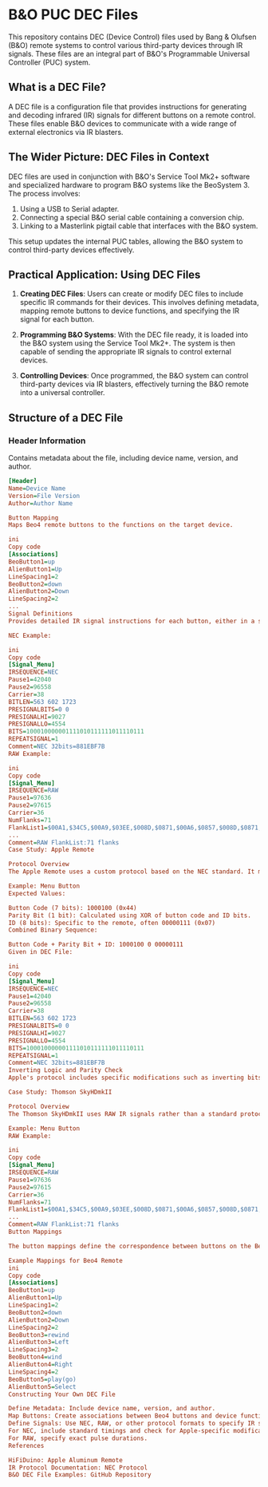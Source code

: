 # B&O PUC DEC Files

This repository contains DEC (Device Control) files used by Bang & Olufsen (B&O) remote systems to control various third-party devices through IR signals. These files are an integral part of B&O's Programmable Universal Controller (PUC) system.

## What is a DEC File?

A DEC file is a configuration file that provides instructions for generating and decoding infrared (IR) signals for different buttons on a remote control. These files enable B&O devices to communicate with a wide range of external electronics via IR blasters.

## The Wider Picture: DEC Files in Context

DEC files are used in conjunction with B&O's Service Tool Mk2+ software and specialized hardware to program B&O systems like the BeoSystem 3. The process involves:
1. Using a USB to Serial adapter.
2. Connecting a special B&O serial cable containing a conversion chip.
3. Linking to a Masterlink pigtail cable that interfaces with the B&O system.

This setup updates the internal PUC tables, allowing the B&O system to control third-party devices effectively.

## Practical Application: Using DEC Files

1. **Creating DEC Files**: Users can create or modify DEC files to include specific IR commands for their devices. This involves defining metadata, mapping remote buttons to device functions, and specifying the IR signal for each button.
   
2. **Programming B&O Systems**: With the DEC file ready, it is loaded into the B&O system using the Service Tool Mk2+. The system is then capable of sending the appropriate IR signals to control external devices.

3. **Controlling Devices**: Once programmed, the B&O system can control third-party devices via IR blasters, effectively turning the B&O remote into a universal controller.

## Structure of a DEC File

### Header Information
Contains metadata about the file, including device name, version, and author.

```ini
[Header]
Name=Device Name
Version=File Version
Author=Author Name

Button Mapping
Maps Beo4 remote buttons to the functions on the target device.

ini
Copy code
[Associations]
BeoButton1=up
AlienButton1=Up
LineSpacing1=2
BeoButton2=down
AlienButton2=Down
LineSpacing2=2
...
Signal Definitions
Provides detailed IR signal instructions for each button, either in a standard protocol format (e.g., NEC) or RAW timings.

NEC Example:

ini
Copy code
[Signal_Menu]
IRSEQUENCE=NEC
Pause1=42040
Pause2=96558
Carrier=38
BITLEN=563 602 1723
PRESIGNALBITS=0 0
PRESIGNALHI=9027
PRESIGNALLO=4554
BITS=100010000001111010111111011110111
REPEATSIGNAL=1
Comment=NEC 32bits=881EBF7B
RAW Example:

ini
Copy code
[Signal_Menu]
IRSEQUENCE=RAW
Pause1=97636
Pause2=97615
Carrier=36
NumFlanks=71
FlankList1=$00A1,$34C5,$00A9,$03EE,$008D,$0871,$00A6,$0857,$008D,$0871,$00A9,$03EE
...
Comment=RAW FlankList:71 flanks
Case Study: Apple Remote

Protocol Overview
The Apple Remote uses a custom protocol based on the NEC standard. It modifies the standard by using 7 bits for the button code, 1 parity bit, and 8 bits for the remote ID.

Example: Menu Button
Expected Values:

Button Code (7 bits): 1000100 (0x44)
Parity Bit (1 bit): Calculated using XOR of button code and ID bits.
ID (8 bits): Specific to the remote, often 00000111 (0x07)
Combined Binary Sequence:

Button Code + Parity Bit + ID: 1000100 0 00000111
Given in DEC File:

ini
Copy code
[Signal_Menu]
IRSEQUENCE=NEC
Pause1=42040
Pause2=96558
Carrier=38
BITLEN=563 602 1723
PRESIGNALBITS=0 0
PRESIGNALHI=9027
PRESIGNALLO=4554
BITS=100010000001111010111111011110111
REPEATSIGNAL=1
Comment=NEC 32bits=881EBF7B
Inverting Logic and Parity Check
Apple's protocol includes specific modifications such as inverting bits and adding a parity check. The parity bit ensures data integrity, and inversion may be used to match Apple's custom IR transmission requirements.

Case Study: Thomson SkyHDmkII

Protocol Overview
The Thomson SkyHDmkII uses RAW IR signals rather than a standard protocol like NEC. RAW format specifies the exact pulse durations.

Example: Menu Button
RAW Example:

ini
Copy code
[Signal_Menu]
IRSEQUENCE=RAW
Pause1=97636
Pause2=97615
Carrier=36
NumFlanks=71
FlankList1=$00A1,$34C5,$00A9,$03EE,$008D,$0871,$00A6,$0857,$008D,$0871,$00A9,$03EE
...
Comment=RAW FlankList:71 flanks
Button Mappings

The button mappings define the correspondence between buttons on the Beo4 remote and the functions on the target device. This section details the specific IR signals for each button.

Example Mappings for Beo4 Remote
ini
Copy code
[Associations]
BeoButton1=up
AlienButton1=Up
LineSpacing1=2
BeoButton2=down
AlienButton2=Down
LineSpacing2=2
BeoButton3=rewind
AlienButton3=Left
LineSpacing3=2
BeoButton4=wind
AlienButton4=Right
LineSpacing4=2
BeoButton5=play(go)
AlienButton5=Select
Constructing Your Own DEC File

Define Metadata: Include device name, version, and author.
Map Buttons: Create associations between Beo4 buttons and device functions.
Define Signals: Use NEC, RAW, or other protocol formats to specify IR signals.
For NEC, include standard timings and check for Apple-specific modifications.
For RAW, specify exact pulse durations.
References

HiFiDuino: Apple Aluminum Remote
IR Protocol Documentation: NEC Protocol
B&O DEC File Examples: GitHub Repository